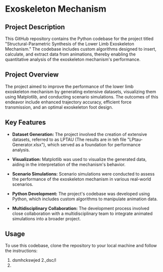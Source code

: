 # Exoskeleton Mechanism

## Project Description

This GitHub repository contains the Python codebase for the project titled "Structural-Parametric Synthesis of the Lower Limb Exoskeleton Mechanism." The codebase includes custom algorithms designed to insert, calculate, and extract data from animations, thereby enabling the quantitative analysis of the exoskeleton mechanism's performance.

## Project Overview

The project aimed to improve the performance of the lower limb exoskeleton mechanism by generating extensive datasets, visualizing them using Matplotlib, and conducting scenario simulations. The outcomes of this endeavor include enhanced trajectory accuracy, efficient force transmission, and an optimal exoskeleton foot design.

## Key Features

- **Dataset Generation:** The project involved the creation of extensive datasets, referred to as LPTAU (The results are in teh file "LPtau-Generator.xlsx"), which served as a foundation for performance analysis.

- **Visualization:** Matplotlib was used to visualize the generated data, aiding in the interpretation of the mechanism's behavior.

- **Scenario Simulations:** Scenario simulations were conducted to assess the performance of the exoskeleton mechanism in various real-world scenarios.

- **Python Development:** The project's codebase was developed using Python, which includes custom algorithms to manipulate animation data.

- **Multidisciplinary Collaboration:** The development process involved close collaboration with a multidisciplinary team to integrate animated simulations into a broader project.

## Usage

To use this codebase, clone the repository to your local machine and follow the instructions:
1. dsmhckswjed
2.,dsc/l
3. 
